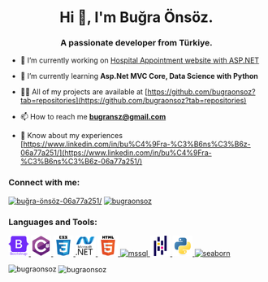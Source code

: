 


<h1 align="center">Hi 👋, I'm Buğra Önsöz.</h1>
<h3 align="center">A passionate developer from Türkiye.</h3>

- 🔭 I’m currently working on [Hospital Appointment website with ASP.NET](https://github.com/bugraonsoz/HastaneRandevuSistemi)

- 🌱 I’m currently learning **Asp.Net MVC Core, Data Science with Python**

- 👨‍💻 All of my projects are available at [https://github.com/bugraonsoz?tab=repositories](https://github.com/bugraonsoz?tab=repositories)

- 📫 How to reach me **bugransz@gmail.com**

- 📄 Know about my experiences [https://www.linkedin.com/in/bu%C4%9Fra-%C3%B6ns%C3%B6z-06a77a251/](https://www.linkedin.com/in/bu%C4%9Fra-%C3%B6ns%C3%B6z-06a77a251/)

<h3 align="left">Connect with me:</h3>
<p align="left">
<a href="https://linkedin.com/in/buğra-önsöz-06a77a251/" target="blank"><img align="center" src="https://raw.githubusercontent.com/rahuldkjain/github-profile-readme-generator/master/src/images/icons/Social/linked-in-alt.svg" alt="buğra-önsöz-06a77a251/" height="30" width="40" /></a>
<a href="https://instagram.com/bugraonsoz" target="blank"><img align="center" src="https://raw.githubusercontent.com/rahuldkjain/github-profile-readme-generator/master/src/images/icons/Social/instagram.svg" alt="bugraonsoz" height="30" width="40" /></a>
</p>

<h3 align="left">Languages and Tools:</h3>
<p align="left"> <a href="https://getbootstrap.com" target="_blank" rel="noreferrer"> <img src="https://raw.githubusercontent.com/devicons/devicon/master/icons/bootstrap/bootstrap-plain-wordmark.svg" alt="bootstrap" width="40" height="40"/> </a> <a href="https://www.w3schools.com/cs/" target="_blank" rel="noreferrer"> <img src="https://raw.githubusercontent.com/devicons/devicon/master/icons/csharp/csharp-original.svg" alt="csharp" width="40" height="40"/> </a> <a href="https://www.w3schools.com/css/" target="_blank" rel="noreferrer"> <img src="https://raw.githubusercontent.com/devicons/devicon/master/icons/css3/css3-original-wordmark.svg" alt="css3" width="40" height="40"/> </a> <a href="https://dotnet.microsoft.com/" target="_blank" rel="noreferrer"> <img src="https://raw.githubusercontent.com/devicons/devicon/master/icons/dot-net/dot-net-original-wordmark.svg" alt="dotnet" width="40" height="40"/> </a> <a href="https://www.w3.org/html/" target="_blank" rel="noreferrer"> <img src="https://raw.githubusercontent.com/devicons/devicon/master/icons/html5/html5-original-wordmark.svg" alt="html5" width="40" height="40"/> </a> <a href="https://www.microsoft.com/en-us/sql-server" target="_blank" rel="noreferrer"> <img src="https://www.svgrepo.com/show/303229/microsoft-sql-server-logo.svg" alt="mssql" width="40" height="40"/> </a> <a href="https://pandas.pydata.org/" target="_blank" rel="noreferrer"> <img src="https://raw.githubusercontent.com/devicons/devicon/2ae2a900d2f041da66e950e4d48052658d850630/icons/pandas/pandas-original.svg" alt="pandas" width="40" height="40"/> </a> <a href="https://www.python.org" target="_blank" rel="noreferrer"> <img src="https://raw.githubusercontent.com/devicons/devicon/master/icons/python/python-original.svg" alt="python" width="40" height="40"/> </a> <a href="https://seaborn.pydata.org/" target="_blank" rel="noreferrer"> <img src="https://seaborn.pydata.org/_images/logo-mark-lightbg.svg" alt="seaborn" width="40" height="40"/> </a> </p>

<p><img align="left" src="https://github-readme-stats.vercel.app/api/top-langs?username=bugraonsoz&show_icons=true&locale=en&layout=compact" alt="bugraonsoz" /></p>

<p>&nbsp;<img align="center" src="https://github-readme-stats.vercel.app/api?username=bugraonsoz&show_icons=true&locale=en" alt="bugraonsoz" /></p>
